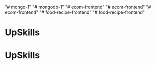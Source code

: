 "# mongo-1" 
"# mongodb-1" 
"# ecom-frontend" 
"# ecom-frontend" 
"# ecom-frontend" 
"# food-recipe-frontend" 
"# food-recipe-frontend" 
# UpSkills
# UpSkills

